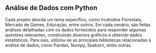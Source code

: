 ## Análise de Dados com Python

Cada projeto aborda um tema específico, como Incêndios Florestais, Mercado de Games, Educação, entre outros. 
Em cada cenário, são feitas análises detalhadas com os dados fornecidos para responder algumas questões relevantes, construindo diversos gráficos e obtendo dados estatísticos.
Para isso, utilizou-se as principais bibliotecas relacionadas à análise de dados, como Pandas, Numpy, Seaborn, entre outras.
